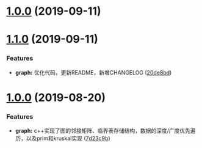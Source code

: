 # [1.0.0](https://github.com/zjZSTU/graph_algorithm/compare/v1.1.0...v1.0.0) (2019-09-11)



# [1.1.0](https://github.com/zjZSTU/graph_algorithm/compare/v1.0.0...v1.1.0) (2019-09-11)


### Features

* **graph:** 优化代码，更新README，新增CHANGELOG ([20de8bd](https://github.com/zjZSTU/graph_algorithm/commit/20de8bd))



# [1.0.0](https://github.com/zjZSTU/graph_algorithm/compare/7d23c9b...v1.0.0) (2019-08-20)


### Features

* **graph:** c++实现了图的邻接矩阵、临界表存储结构，数据的深度/广度优先遍历，以及prim和kruskal实现 ([7d23c9b](https://github.com/zjZSTU/graph_algorithm/commit/7d23c9b))



